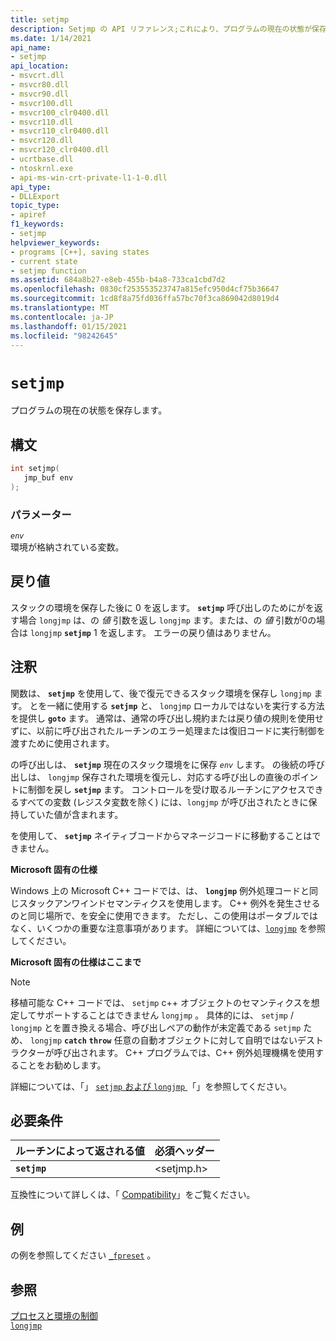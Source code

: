 ```yaml
---
title: setjmp
description: Setjmp の API リファレンス;これにより、プログラムの現在の状態が保存されます。
ms.date: 1/14/2021
api_name:
- setjmp
api_location:
- msvcrt.dll
- msvcr80.dll
- msvcr90.dll
- msvcr100.dll
- msvcr100_clr0400.dll
- msvcr110.dll
- msvcr110_clr0400.dll
- msvcr120.dll
- msvcr120_clr0400.dll
- ucrtbase.dll
- ntoskrnl.exe
- api-ms-win-crt-private-l1-1-0.dll
api_type:
- DLLExport
topic_type:
- apiref
f1_keywords:
- setjmp
helpviewer_keywords:
- programs [C++], saving states
- current state
- setjmp function
ms.assetid: 684a8b27-e8eb-455b-b4a8-733ca1cbd7d2
ms.openlocfilehash: 0830cf253553523747a815efc950d4cf75b36647
ms.sourcegitcommit: 1cd8f8a75fd036ffa57bc70f3ca869042d8019d4
ms.translationtype: MT
ms.contentlocale: ja-JP
ms.lasthandoff: 01/15/2021
ms.locfileid: "98242645"
---
```

# `setjmp`

プログラムの現在の状態を保存します。

## <a name="syntax"></a>構文

```C
int setjmp(
   jmp_buf env
);
```

### <a name="parameters"></a>パラメーター

*`env`*\
環境が格納されている変数。

## <a name="return-value"></a>戻り値

スタックの環境を保存した後に 0 を返します。 **`setjmp`** 呼び出しのためにがを返す場合 `longjmp` は、の *値* 引数を返し `longjmp` ます。または、の *値* 引数が0の場合は `longjmp` **`setjmp`** 1 を返します。 エラーの戻り値はありません。

## <a name="remarks"></a>注釈

関数は、 **`setjmp`** を使用して、後で復元できるスタック環境を保存し `longjmp` ます。 とを一緒に使用する **`setjmp`** と、 `longjmp` ローカルではないを実行する方法を提供し **`goto`** ます。 通常は、通常の呼び出し規約または戻り値の規則を使用せずに、以前に呼び出されたルーチンのエラー処理または復旧コードに実行制御を渡すために使用されます。

の呼び出しは、 **`setjmp`** 現在のスタック環境をに保存 *`env`* します。 の後続の呼び出しは、 `longjmp` 保存された環境を復元し、対応する呼び出しの直後のポイントに制御を戻し **`setjmp`** ます。 コントロールを受け取るルーチンにアクセスできるすべての変数 (レジスタ変数を除く) には、`longjmp` が呼び出されたときに保持していた値が含まれます。

を使用して、 **`setjmp`** ネイティブコードからマネージコードに移動することはできません。

**Microsoft 固有の仕様**

Windows 上の Microsoft C++ コードでは、は、 **`longjmp`** 例外処理コードと同じスタックアンワインドセマンティクスを使用します。 C++ 例外を発生させるのと同じ場所で、を安全に使用できます。 ただし、この使用はポータブルではなく、いくつかの重要な注意事項があります。 詳細については、[`longjmp`](longjmp.md) を参照してください。

**Microsoft 固有の仕様はここまで**

> [!NOTE]
> 移植可能な C++ コードでは、 `setjmp` c++ オブジェクトのセマンティクスを想定してサポートすることはできません `longjmp` 。 具体的には、 `setjmp` / `longjmp` とを置き換える場合、呼び出しペアの動作が未定義である `setjmp` ため、 `longjmp` **`catch`** **`throw`** 任意の自動オブジェクトに対して自明ではないデストラクターが呼び出されます。 C++ プログラムでは、C++ 例外処理機構を使用することをお勧めします。

詳細については、「」 [ `setjmp` および `longjmp` ](../../cpp/using-setjmp-longjmp.md)「」を参照してください。

## <a name="requirements"></a>必要条件

|ルーチンによって返される値|必須ヘッダー|
|-------------|---------------------|
|**`setjmp`**|\<setjmp.h>|

互換性について詳しくは、「 [Compatibility](../../c-runtime-library/compatibility.md)」をご覧ください。

## <a name="example"></a>例

の例を参照してください [`_fpreset`](fpreset.md) 。

## <a name="see-also"></a>参照

[プロセスと環境の制御](../../c-runtime-library/process-and-environment-control.md)\
[`longjmp`](longjmp.md)
